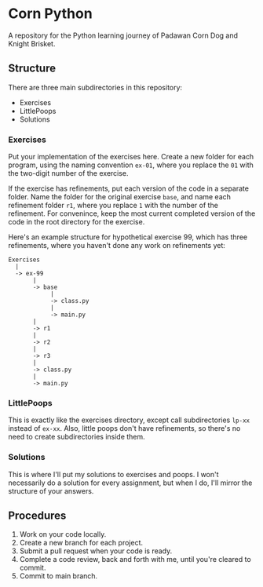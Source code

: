 # Corn Python #

A repository for the Python learning journey of Padawan Corn Dog and Knight Brisket.

## Structure ##

There are three main subdirectories in this repository:

-   Exercises
-   LittlePoops
-   Solutions

### Exercises ###

Put your implementation of the exercises here. Create a new folder for each
program, using the naming convention `ex-01`, where you replace the `01` with
the two-digit number of the exercise.

If the exercise has refinements, put each version of the code in a separate
folder. Name the folder for the original exercise `base`, and name each 
refinement folder `r1`, where you replace `1` with the number of the refinement.
For convenince, keep the most current completed version of the code in the root
directory for the exercise.

Here's an example structure for hypothetical exercise 99, which has three
refinements, where you haven't done any work on refinements yet:

```
Exercises
  |
  -> ex-99
       |
       -> base
            |
            -> class.py
            |
            -> main.py
       |
       -> r1
       |
       -> r2
       |
       -> r3
       |
       -> class.py
       |
       -> main.py
```

### LittlePoops ###

This is exactly like the exercises directory, except call subdirectories `lp-xx`
instead of `ex-xx`. Also, little poops don't have refinements, so there's no
need to create subdirectories inside them.

### Solutions ###

This is where I'll put my solutions to exercises and poops. I won't necessarily
do a solution for every assignment, but when I do, I'll mirror the structure of
your answers.

## Procedures ##

1.  Work on your code locally.
2.  Create a new branch for each project.
3.  Submit a pull request when your code is ready.
4.  Complete a code review, back and forth with me, until you're cleared to commit.
5.  Commit to main branch.

<!--     10        20        30        40        50        60        70        80
----\----|----\----|----\----|----\----|----\----|----\----|----\----|----\----|
-->
